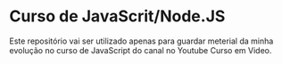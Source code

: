 # Curso de JavaScrit/Node.JS
 Este repositório vai ser utilizado apenas para guardar meterial da minha evolução no curso de JavaScript do canal no Youtube Curso em Video.
